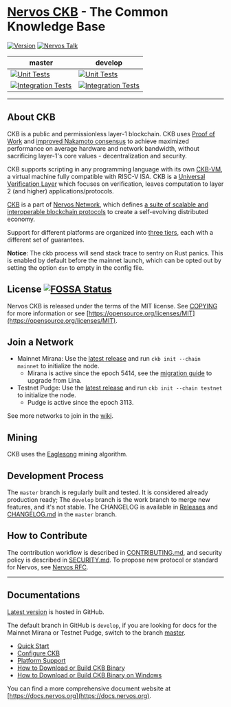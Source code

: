 # [Nervos CKB](https://www.nervos.org/) - The Common Knowledge Base

[![Version](https://img.shields.io/badge/version-0.110.0--pre-orange.svg)](https://github.com/nervosnetwork/ckb/releases)
[![Nervos Talk](https://img.shields.io/badge/discuss-on%20Nervos%20Talk-3CC68A.svg)](https://talk.nervos.org/t/where-to-discuss-ckb-and-how-to-ask-for-support/6024)

master | develop
-------|----------
[![Unit Tests](https://github.com/nervosnetwork/ckb/actions/workflows/ci_unit_tests_ubuntu.yaml/badge.svg?branch=master)](https://github.com/nervosnetwork/ckb/actions/workflows/ci_unit_tests_ubuntu.yaml?query=branch%3Amaster) | [![Unit Tests](https://github.com/nervosnetwork/ckb/actions/workflows/ci_unit_tests_ubuntu.yaml/badge.svg?branch=develop)](https://github.com/nervosnetwork/ckb/actions/workflows/ci_unit_tests_ubuntu.yaml?query=branch%3Adevelop)
[![Integration Tests](https://github.com/nervosnetwork/ckb/actions/workflows/ci_integration_tests_ubuntu.yaml/badge.svg?branch=master)](https://github.com/nervosnetwork/ckb/actions/workflows/ci_integration_tests_ubuntu.yaml?query=branch%3Amaster) | [![Integration Tests](https://github.com/nervosnetwork/ckb/actions/workflows/ci_integration_tests_ubuntu.yaml/badge.svg?branch=develop)](https://github.com/nervosnetwork/ckb/actions/workflows/ci_integration_tests_ubuntu.yaml?query=branch%3Adevelop)

---

## About CKB

CKB is a public and permissionless layer-1 blockchain. CKB uses [Proof of Work](https://en.wikipedia.org/wiki/Proof-of-work_system) and [improved Nakamoto consensus](https://medium.com/nervosnetwork/breaking-the-throughput-limit-of-nakamoto-consensus-ccdf65fe0832) to achieve maximized performance on average hardware and network bandwidth, without sacrificing layer-1's core values - decentralization and security.

CKB supports scripting in any programming language with its own [CKB-VM](https://github.com/nervosnetwork/ckb-vm/), a virtual machine fully compatible with RISC-V ISA.
CKB is a [Universal Verification Layer](https://medium.com/nervosnetwork/https-medium-com-nervosnetwork-cell-model-7323fca57571) which focuses on verification, leaves computation to layer 2 (and higher) applications/protocols.

[CKB](https://github.com/nervosnetwork/rfcs/blob/master/rfcs/0002-ckb/0002-ckb.md) is a part of [Nervos Network](https://www.nervos.org), which defines [a suite of scalable and interoperable blockchain protocols](https://github.com/nervosnetwork/rfcs) to create a self-evolving distributed economy.

Support for different platforms are organized into [three tiers](docs/platform-support.md), each with a different set of guarantees.

**Notice**: The ckb process will send stack trace to sentry on Rust panics. This is enabled by default before the mainnet launch, which can be opted out by setting
the option `dsn` to empty in the config file.


## License [![FOSSA Status](https://app.fossa.io/api/projects/git%2Bgithub.com%2Fnervosnetwork%2Fckb.svg?type=shield)](https://app.fossa.io/projects/git%2Bgithub.com%2Fnervosnetwork%2Fckb?ref=badge_shield)

Nervos CKB is released under the terms of the MIT license. See [COPYING](COPYING) for more information or see [https://opensource.org/licenses/MIT](https://opensource.org/licenses/MIT).


## Join a Network

- Mainnet Mirana: Use the [latest release](https://github.com/nervosnetwork/ckb/releases/latest) and run `ckb init --chain mainnet` to initialize the node.
    - Mirana is active since the epoch 5414, see the [migration guide](https://github.com/jordanmack/nervos-ckb2021-hard-fork-migration-guide) to upgrade from Lina.
- Testnet Pudge: Use the [latest release](https://github.com/nervosnetwork/ckb/releases/latest) and run `ckb init --chain testnet` to initialize the node.
    - Pudge is active since the epoch 3113.

See more networks to join in the [wiki](https://github.com/nervosnetwork/ckb/wiki/Chains).


## Mining

CKB uses the [Eaglesong](https://github.com/nervosnetwork/rfcs/blob/master/rfcs/0010-eaglesong/0010-eaglesong.md) mining algorithm.


## Development Process

The `master` branch is regularly built and tested. It is considered already production ready; The `develop` branch is the work branch to merge new features, and it's not stable. The CHANGELOG is available in [Releases](https://github.com/nervosnetwork/ckb/releases) and [CHANGELOG.md](https://github.com/nervosnetwork/ckb/blob/master/CHANGELOG.md) in the `master` branch.


## How to Contribute

The contribution workflow is described in [CONTRIBUTING.md](CONTRIBUTING.md), and security policy is described in [SECURITY.md](SECURITY.md). To propose new protocol or standard for Nervos, see [Nervos RFC](https://github.com/nervosnetwork/rfcs).

---

## Documentations

[Latest version](https://github.com/nervosnetwork/ckb#documentations) is hosted in GitHub.

The default branch in GitHub is `develop`, if you are looking for docs for the
Mainnet Mirana or Testnet Pudge, switch to the branch [master].

[master]: https://github.com/nervosnetwork/ckb/tree/master#documentations

- [Quick Start](docs/quick-start.md)
- [Configure CKB](docs/configure.md)
- [Platform Support](docs/platform-support.md)
- [How to Download or Build CKB Binary](https://docs.nervos.org/docs/basics/guides/get-ckb)
- [How to Download or Build CKB Binary on Windows](https://docs.nervos.org/docs/basics/guides/ckb-on-windows)

You can find a more comprehensive document website at [https://docs.nervos.org](https://docs.nervos.org).
